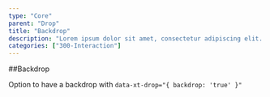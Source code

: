 ```yaml
---
type: "Core"
parent: "Drop"
title: "Backdrop"
description: "Lorem ipsum dolor sit amet, consectetur adipiscing elit. Nunc tempus laoreet leo sit amet iaculis."
categories: ["300-Interaction"]
---
```


##Backdrop

Option to have a backdrop with `data-xt-drop="{ backdrop: 'true' }"`

<demo>
  <demovanilla src="inline/demo/drop/backdrop">
  </demovanilla>
</demo>
